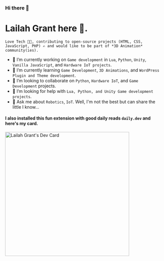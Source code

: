 ### Hi there 👋

# Lailah Grant here 🌼.
`Love Tech 👩‍💻, contributing to open-source projects (HTML, CSS, JavaScript, PHP) ✍️ and would like to be part of *3D Animation* community(ies).
`

- 🔭 I’m currently working on `Game development` in `Lua`, `Python`, `Unity`, `Vanilla JavaScript`, and `Hardware IoT projects`.
- 🌱 I’m currently learning `Game Development`, `3D Animations`, and `WordPress Plugin and Theme development`.
- 👯 I’m looking to collaborate on `Python`, `Hardware IoT`, and `Game Development` projects.
- 🤔 I’m looking for help with `Lua, Python, and Unity Game development projects`.
- 💬 Ask me about `Robotics`, `IoT`. Well, I'm not the best but can share the little I know...

#### I also installed this fun extension with good daily reads `daily.dev` and here's  my card.

<a href="https://app.daily.dev/lailahgrant"><img src="https://api.daily.dev/devcards/ac4c8a38da244b9980d0f992ef29da08.png?r=6ck" width="400" alt="Lailah Grant's Dev Card"/></a>

<!--
**lailahgrant/lailahgrant** is a ✨ _special_ ✨ repository because its `README.md` (this file) appears on your GitHub profile.

- 📫 How to reach me: ...
- 😄 Pronouns: ...
- ⚡ Fun fact: ...
-->
